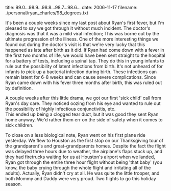 title: 99.0...98.9...98.8...98.7...98.6...
date: 2006-11-17
filename: ./personal/ryan_charles/98_degrees.txt


It's been a couple weeks since my last post about Ryan's first fever, 
but I'm pleased to say we got through it without much incident.  The 
doctor's diagnosis was that it was a mild viral infection; This was 
borne out by the ultimate progression of the illness. One of the more 
interesting things we found out during the doctor's visit is that we're 
very lucky that this happened as late after birth as it did. If Ryan had 
come down with a fever in the first two months of life, we would have 
been sent straight to the hospital for a battery of tests, including a 
spinal tap.  They do this in young infants to rule out the possibility 
of latent infections from birth. It's not unheard of for infants to pick 
up a bacterial infection during birth. These infections can remain 
latent for 6-8 weeks and can cause severe complications.  Since Ryan 
came down with his fever three months after birth, this was ruled out by 
definition.

A couple weeks after this little drama, we got our first 'sick child' 
call from Ryan's day care. They noticed oozing from his eye and wanted 
to rule out the possibility of highly infectious conjunctivitis, etc.  
This ended up being a clogged tear duct, but it was good they sent Ryan 
home anyway.  We'd rather them err on the side of safety when it comes 
to sick children. 

To close on a less biological note, Ryan went on his first plane ride 
yesterday.  We flew to Houston as the first stop on our Thanksgiving 
tour of the grandparent's and great-grandparents homes. Despite the fact 
the flight was delayed three hours due to weather, the airplane's flaps 
stuck up, and they had firetrucks waiting for us at Houston's airport 
when we landed, Ryan got through the entire three hour flight without 
being 'that baby' (you know, the baby crying through the whole flight 
and irritating all of the adults).  Actually, Ryan didn't cry at all. He
was quite the little trooper, and both Mommy and Daddy were very 
proud. Two flights to go this holiday season.
